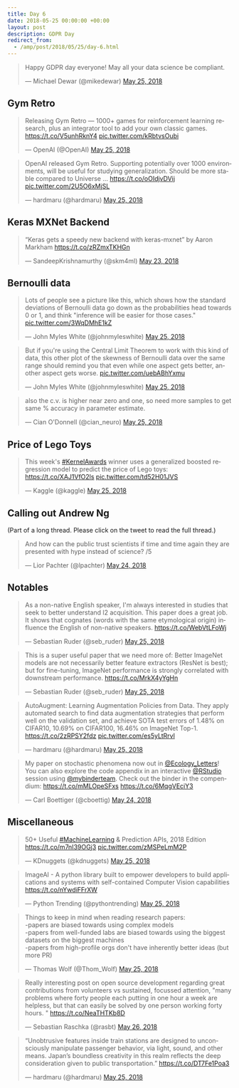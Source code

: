 ```yaml
---
title: Day 6
date: 2018-05-25 00:00:00 +00:00
layout: post
description: GDPR Day
redirect_from:
  - /amp/post/2018/05/25/day-6.html
---
```


<amp-twitter width="400" height="400"
             layout="responsive"
             data-tweetid="999868631189217282">
    <blockquote placeholder><p lang="en" dir="ltr">Happy GDPR day everyone! May all your data science be compliant.</p>&mdash; Michael Dewar (@mikedewar) <a href="https://twitter.com/mikedewar/status/999868631189217282?ref_src=twsrc%5Etfw">May 25, 2018</a></blockquote>
</amp-twitter>

## Gym Retro
<amp-twitter width="400" height="400"
             layout="responsive"
             data-tweetid="1000047804796977153">
    <blockquote placeholder><p lang="en" dir="ltr">Releasing Gym Retro — 1000+ games for reinforcement learning research, plus an integrator tool to add your own classic games. <a href="https://t.co/V5unhRknY4">https://t.co/V5unhRknY4</a> <a href="https://t.co/kRbtvsOubi">pic.twitter.com/kRbtvsOubi</a></p>&mdash; OpenAI (@OpenAI) <a href="https://twitter.com/OpenAI/status/1000047804796977153?ref_src=twsrc%5Etfw">May 25, 2018</a></blockquote>
</amp-twitter>

<amp-twitter width="400" height="400"
             layout="responsive"
             data-tweetid="1000153848172855296">
    <blockquote placeholder><p lang="en" dir="ltr">OpenAI released Gym Retro. Supporting potentially over 1000 environments, will be useful for studying generalization. Should be more stable compared to Universe ... <a href="https://t.co/oOIdjvDVij">https://t.co/oOIdjvDVij</a> <a href="https://t.co/2U5O6xMjSL">pic.twitter.com/2U5O6xMjSL</a></p>&mdash; hardmaru (@hardmaru) <a href="https://twitter.com/hardmaru/status/1000153848172855296?ref_src=twsrc%5Etfw">May 25, 2018</a></blockquote>
</amp-twitter>

## Keras MXNet Backend
<amp-twitter width="400" height="400"
             layout="responsive"
             data-tweetid="999435047408058369">
    <blockquote placeholder><p lang="en" dir="ltr">“Keras gets a speedy new backend with keras-mxnet” by Aaron Markham <a href="https://t.co/zRZmxTKHGn">https://t.co/zRZmxTKHGn</a></p>&mdash; SandeepKrishnamurthy (@skm4ml) <a href="https://twitter.com/skm4ml/status/999435047408058369?ref_src=twsrc%5Etfw">May 23, 2018</a></blockquote>
</amp-twitter>

## Bernoulli data
<amp-twitter width="400" height="400"
             layout="responsive"
             data-tweetid="999985452101898240"
             data-conversation="none">
    <blockquote placeholder><p lang="en" dir="ltr">Lots of people see a picture like this, which shows how the standard deviations of Bernoulli data go down as the probabilities head towards 0 or 1, and think &quot;inference will be easier for those cases.&quot; <a href="https://t.co/3WqDMhE1kZ">pic.twitter.com/3WqDMhE1kZ</a></p>&mdash; John Myles White (@johnmyleswhite) <a href="https://twitter.com/johnmyleswhite/status/999985452101898240?ref_src=twsrc%5Etfw">May 25, 2018</a></blockquote>
</amp-twitter>

<amp-twitter width="400" height="400"
             layout="responsive"
             data-tweetid="999985453729243137"
             data-conversation="none">
    <blockquote placeholder><p lang="en" dir="ltr">But if you&#39;re using the Central Limit Theorem to work with this kind of data, this other plot of the skewness of Bernoulli data over the same range should remind you that even while one aspect gets better, another aspect gets worse. <a href="https://t.co/uebABhYxmu">pic.twitter.com/uebABhYxmu</a></p>&mdash; John Myles White (@johnmyleswhite) <a href="https://twitter.com/johnmyleswhite/status/999985453729243137?ref_src=twsrc%5Etfw">May 25, 2018</a></blockquote>
</amp-twitter>

<amp-twitter width="400" height="400"
             layout="responsive"
             data-tweetid="999985768805396480"
             data-conversation="none">
    <blockquote placeholder><p lang="en" dir="ltr">also the c.v. is higher near zero and one, so need more samples to get same % accuracy in parameter estimate.</p>&mdash; Cian O&#39;Donnell (@cian_neuro) <a href="https://twitter.com/cian_neuro/status/999985768805396480?ref_src=twsrc%5Etfw">May 25, 2018</a></blockquote>
</amp-twitter>

## Price of Lego Toys
<amp-twitter width="400" height="400"
             layout="responsive"
             data-tweetid="1000143433384816646">
    <blockquote placeholder><p lang="en" dir="ltr">This week&#39;s <a href="https://twitter.com/hashtag/KernelAwards?src=hash&amp;ref_src=twsrc%5Etfw">#KernelAwards</a> winner uses a generalized boosted regression model to predict the price of Lego toys: <a href="https://t.co/XAJ1VfO2ls">https://t.co/XAJ1VfO2ls</a> <a href="https://t.co/td52H01JVS">pic.twitter.com/td52H01JVS</a></p>&mdash; Kaggle (@kaggle) <a href="https://twitter.com/kaggle/status/1000143433384816646?ref_src=twsrc%5Etfw">May 25, 2018</a></blockquote>
</amp-twitter>

## Calling out Andrew Ng
(Part of a long thread. Please click on the tweet to read the full thread.)
<amp-twitter width="400" height="400"
             layout="responsive"
             data-tweetid="999772626737221632">
    <blockquote placeholder><p lang="en" dir="ltr">And how can the public trust scientists if time and time again they are presented with hype instead of science? /5</p>&mdash; Lior Pachter (@lpachter) <a href="https://twitter.com/lpachter/status/999772626737221632?ref_src=twsrc%5Etfw">May 24, 2018</a></blockquote>
</amp-twitter>

## Notables
<amp-twitter width="400" height="400"
             layout="responsive"
             data-tweetid="1000137890905673728">
    <blockquote placeholder><p lang="en" dir="ltr">As a non-native English speaker, I&#39;m always interested in studies that seek to better understand l2 acquisition. This paper does a great job. It shows that cognates (words with the same etymological origin) influence the English of non-native speakers. <a href="https://t.co/WebVtLFoWj">https://t.co/WebVtLFoWj</a></p>&mdash; Sebastian Ruder (@seb_ruder) <a href="https://twitter.com/seb_ruder/status/1000137890905673728?ref_src=twsrc%5Etfw">May 25, 2018</a></blockquote>
</amp-twitter>

<amp-twitter width="400" height="400"
             layout="responsive"
             data-tweetid="1000030284484694017">
    <blockquote placeholder><p lang="en" dir="ltr">This is a super useful paper that we need more of: Better ImageNet models are not necessarily better feature extractors (ResNet is best); but for fine-tuning, ImageNet performance is strongly correlated with downstream performance.   <a href="https://t.co/MrkX4yYgHn">https://t.co/MrkX4yYgHn</a></p>&mdash; Sebastian Ruder (@seb_ruder) <a href="https://twitter.com/seb_ruder/status/1000030284484694017?ref_src=twsrc%5Etfw">May 25, 2018</a></blockquote>
</amp-twitter>

<amp-twitter width="400" height="400"
             layout="responsive"
             data-tweetid="999935451589885952">
    <blockquote placeholder><p lang="en" dir="ltr">AutoAugment: Learning Augmentation Policies from Data. They apply automated search to find data augmentation strategies that perform well on the validation set, and achieve SOTA test errors of 1.48% on CIFAR10, 10.69% on CIFAR100, 16.46% on ImageNet Top-1. <a href="https://t.co/2zRPSY2fdz">https://t.co/2zRPSY2fdz</a> <a href="https://t.co/es5yLtRrvl">pic.twitter.com/es5yLtRrvl</a></p>&mdash; hardmaru (@hardmaru) <a href="https://twitter.com/hardmaru/status/999935451589885952?ref_src=twsrc%5Etfw">May 25, 2018</a></blockquote>
</amp-twitter>

<amp-twitter width="400" height="400"
             layout="responsive"
             data-tweetid="999699350669352965">
    <blockquote placeholder><p lang="en" dir="ltr">My paper on stochastic phenomena now out in <a href="https://twitter.com/Ecology_Letters?ref_src=twsrc%5Etfw">@Ecology_Letters</a>! You can also explore the code appendix in an interactive <a href="https://twitter.com/rstudio?ref_src=twsrc%5Etfw">@RStudio</a> session using <a href="https://twitter.com/mybinderteam?ref_src=twsrc%5Etfw">@mybinderteam</a>. Check out the binder in the compendium: <a href="https://t.co/mMLOpeSFxs">https://t.co/mMLOpeSFxs</a> <a href="https://t.co/6MqgVEciY3">https://t.co/6MqgVEciY3</a></p>&mdash; Carl Boettiger (@cboettig) <a href="https://twitter.com/cboettig/status/999699350669352965?ref_src=twsrc%5Etfw">May 24, 2018</a></blockquote>
</amp-twitter>

## Miscellaneous
<amp-twitter width="400" height="400"
             layout="responsive"
             data-tweetid="1000088368733093889">
    <blockquote placeholder><p lang="en" dir="ltr">50+ Useful <a href="https://twitter.com/hashtag/MachineLearning?src=hash&amp;ref_src=twsrc%5Etfw">#MachineLearning</a> &amp; Prediction APIs, 2018 Edition <a href="https://t.co/m7nI39OGj3">https://t.co/m7nI39OGj3</a> <a href="https://t.co/zMSPeLmM2P">pic.twitter.com/zMSPeLmM2P</a></p>&mdash; KDnuggets (@kdnuggets) <a href="https://twitter.com/kdnuggets/status/1000088368733093889?ref_src=twsrc%5Etfw">May 25, 2018</a></blockquote>
</amp-twitter>

<amp-twitter width="400" height="400"
             layout="responsive"
             data-tweetid="1000100735474954240">
    <blockquote placeholder><p lang="en" dir="ltr">ImageAI - A python library built to empower developers to build applications and systems with self-contained Computer Vision capabilities <a href="https://t.co/nYwdiFFrXW">https://t.co/nYwdiFFrXW</a></p>&mdash; Python Trending (@pythontrending) <a href="https://twitter.com/pythontrending/status/1000100735474954240?ref_src=twsrc%5Etfw">May 25, 2018</a></blockquote>
</amp-twitter>

<amp-twitter width="400" height="400"
             layout="responsive"
             data-tweetid="999922302555860992">
    <blockquote placeholder><p lang="en" dir="ltr">Things to keep in mind when reading research papers:<br>-papers are biased towards using complex models<br>-papers from well-funded labs are biased towards using the biggest datasets on the biggest machines<br>-papers from high-profile orgs don&#39;t have inherently better ideas (but more PR)</p>&mdash; Thomas Wolf (@Thom_Wolf) <a href="https://twitter.com/Thom_Wolf/status/999922302555860992?ref_src=twsrc%5Etfw">May 25, 2018</a></blockquote>
</amp-twitter>

<amp-twitter width="400" height="400"
             layout="responsive"
             data-tweetid="1000199554787049472">
    <blockquote placeholder><p lang="en" dir="ltr">Really interesting post on open source development regarding great contributions from volunteers vs sustained, focussed attention, &quot;many problems where forty people each putting in one hour a week are helpless, but that can easily be solved by one person working forty hours. &quot; <a href="https://t.co/NeaTHTKb8D">https://t.co/NeaTHTKb8D</a></p>&mdash; Sebastian Raschka (@rasbt) <a href="https://twitter.com/rasbt/status/1000199554787049472?ref_src=twsrc%5Etfw">May 26, 2018</a></blockquote>
</amp-twitter>

<amp-twitter width="400" height="400"
             layout="responsive"
             data-tweetid="999937821933649920">
    <blockquote placeholder><p lang="en" dir="ltr">“Unobtrusive features inside train stations are designed to unconsciously manipulate passenger behavior, via light, sound, and other means. Japan’s boundless creativity in this realm reflects the deep consideration given to public transportation.” <a href="https://t.co/DT7Fe1Poa3">https://t.co/DT7Fe1Poa3</a></p>&mdash; hardmaru (@hardmaru) <a href="https://twitter.com/hardmaru/status/999937821933649920?ref_src=twsrc%5Etfw">May 25, 2018</a></blockquote>
</amp-twitter>

